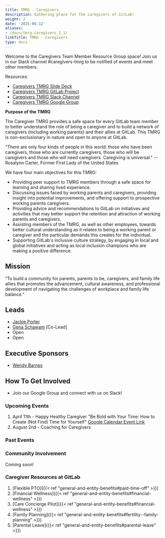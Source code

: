 ```yaml
---
title: TMRG - Caregivers
description: Gathering place for the caregivers of GitLab!
weight: 2
date: '2025-06-12'
aliases:
- /docs/tmrg-caregivers_1_1/
linkTitle: TMRG - Caregivers
type: docs
---
```


Welcome to the Caregivers Team Member Resource Group space! Join us in our Slack channel #caregivers-tmrg to be notified of events and meet other members.

Resources:

- [Caregivers TMRG Slide Deck](https://docs.google.com/presentation/d/1Fn5c9a_jn1mvECzSALaYCaPckK_6ONzsPZsJGLhRRLQ/edit?usp=sharing)
- [Caregivers TMRG GitLab Project](https://gitlab.com/gitlab-com/caregivers-tmrg)
- [Caregivers TMRG Slack Channel](https://gitlab.slack.com/archives/C04N06LM5EV)
- [Caregivers TMRG Google Group](https://groups.google.com/a/gitlab.com/g/caregiver-tmrg)

**Purpose of the TMRG**

The Caregiver TMRG provides a safe space for every GitLab team member to better understand the role of being a caregiver and to build a network of caregivers (including working parents) and their allies at GitLab. This TMRG is non-exclusionary in nature and open to anyone at GitLab.

"There are only four kinds of people in this world: those who have been caregivers, those who are currently caregivers, those who will be caregivers and those who will need caregivers. Caregiving is universal." --  Rosalynn Carter, Former First Lady of the United States

We have four main objectives for this TMRG:

- Providing peer support to TMRG members through a safe space for learning and sharing lived experience.
- Discussing issues faced by working parents and caregivers, providing insight into potential improvements, and offering support to prospective working parents caregivers.
- Providing advice and recommendations to GitLab on initiatives and activities that may better support the retention and attraction of working parents and caregivers.
- Assisting members of the TMRG, as well as other employees, towards better cultural understanding as it relates to being a working parent or caregiver and the particular demands this creates for the individual.
- Supporting GitLab's inclusive culture strategy, by engaging in local and global initiatives and acting as local inclusion champions who are making a positive difference.

## Mission

“To build a community for parents, parents to be, caregivers, and family life allies that promotes the advancement, cultural awareness, and professional development of navigating the challenges of workplace and family life balance."

## Leads

- [Jackie Porter](https://gitlab.com/jreporter)
- [Gena Schawam](https://gitlab.com/gschwam) [Co-Lead]
- Open
- Open

## Executive Sponsors

- [Wendy Barnes](https://gitlab.com/wendybarnes)

## How To Get Involved

- Join our Google Group and connect with us on Slack!

### Upcoming Events

1. April 11th - Happy Healthy Caregiver "Be Bold with Your Time: How to Create (Not Find) Time for Yourself" [Google Calendar Event Link](https://calendar.google.com/calendar/event?action=TEMPLATE&tmeid=NzBjaWk3M3VxOXB2cGlhOG9tOWlkMGFkNnIganBvcnRlckBnaXRsYWIuY29t&tmsrc=jporter%40gitlab.com)
1. August 2nd - Coaching for Caregivers

### Past Events

### Community Involvement

Coming soon!

### Caregiver Resources at GitLab

1. [Flexible PTO]({{< ref "general-and-entity-benefits#paid-time-off" >}})
1. [Financial Wellness]({{< ref "general-and-entity-benefits#financial-wellness" >}})
1. [Care Concierge Pilot]({{< ref "general-and-entity-benefits#financial-wellness" >}})
1. [Family Planning]({{< ref "general-and-entity-benefits#fertility--family-planning" >}})
1. [Parental Leave]({{< ref "general-and-entity-benefits#parental-leave" >}})
